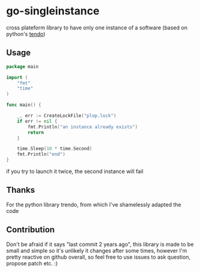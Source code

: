 # go-singleinstance
cross plateform library to have only one instance of a software (based on python's [tendo](https://github.com/pycontribs/tendo/blob/master/tendo/singleton.py))


## Usage

```go
package main

import (
    "fmt"
    "time"
)

func main() {

    _, err := CreateLockFile("plop.lock")
    if err != nil {
        fmt.Println("an instance already exists")
        return
    }

    time.Sleep(10 * time.Second)
    fmt.Println("end")
}

```

if you try to launch it twice, the second instance will fail


## Thanks

For the python library trendo, from which I've shamelessly adapted the code

## Contribution

Don't be afraid if it says "last commit 2 years ago", this library is made to be small
and simple so it's unlikely it changes after some times, however I'm pretty reactive
on github overall, so feel free to use issues to ask question, propose patch etc. :)
